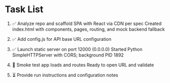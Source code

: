 # Task List

1. ✅ Analyze repo and scaffold SPA with React via CDN per spec
Created index.html with components, pages, routing, and mock backend fallback
2. ✅ Add config.js for API base URL configuration

3. ✅ Launch static server on port 12000 (0.0.0.0)
Started Python SimpleHTTPServer with CORS; background PID 1892
4. 🔄 Smoke test app loads and routes
Ready to open URL and validate
5. ⏳ Provide run instructions and configuration notes


